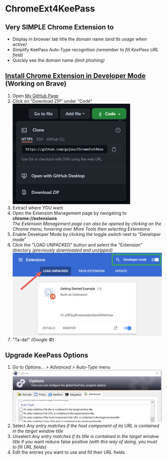 # ChromeExt4KeePass

## Very SIMPLE Chrome Extension to

* Display in browser tab title the domain name *(and tls usage when active)*
* Simplify KeePass Auto-Type recognition *(remember to fill KeePass URL field)*
* Quickly see the domain name *(limit phishing)* 

## [Install Chrome Extension in Developer Mode](https://www.google.com "Stolen in Chrome Developers Getting started documentation") (Working on Brave)

1. Open [My GitHub Page](https://github.com/gujou/ChromeExt4KeePass "Yeah!")
1. Click on "Download ZIP" under "Code"  
![Screenshot](Readme/Clone.png "Easy peasy!")
1. Extract where YOU want
1. Open the Extension Management page by navigating to **chrome://extensions**  
*The Extension Management page can also be opened by clicking on the Chrome menu, hovering over More Tools then selecting Extensions*
1. Enable Developer Mode by clicking the toggle switch next to "Developer mode"
1. Click the "LOAD UNPACKED" button and select the "Extension" directory *(previously downloaded and unzipped)*
![Screenshot](Readme/Extensions.png "That's all")
1. "Ta-da!" *(Google ©)*

## Upgrade KeePass Options

1. Go to *Options... > Advanced > Auto-Type* menu  
![Screenshot](Readme/KeePassOptions.png "Piece of cake!")
1. Select *Any entry matches if the host component of its URL is contained in the target window title*
1. Unselect *Any entry matches if its title is contained in the target window title* if you want reduce false positive *(with this way of doing, you must to fill URL fields)*
1. Edit the entries you want to use and fill their URL fields
